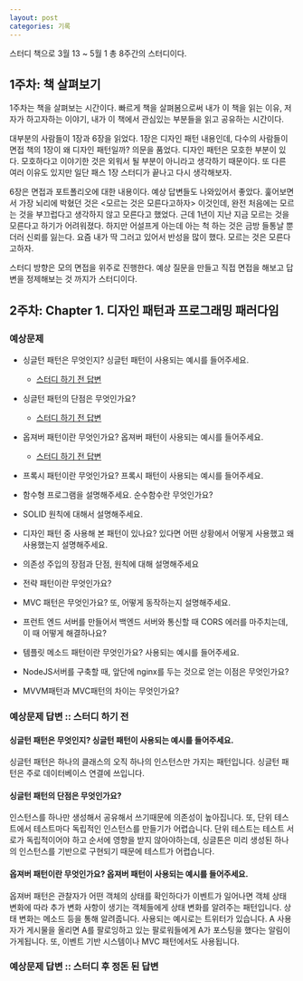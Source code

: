```yaml
---
layout: post
categories: 기록
---
```


스터디 책으로 3월 13 ~ 5월 1 총 8주간의 스터디이다. 

## 1주차: 책 살펴보기 

1주차는 책을 살펴보는 시간이다. 빠르게 책을 살펴봄으로써 내가 이 책을 읽는 이유, 저자가 하고자하는 이야기, 내가 이 책에서 관심있는 부분들을 읽고 공유하는 시간이다. 

대부분의 사람들이 1장과 6장을 읽었다. 1장은 디자인 패턴 내용인데, 다수의 사람들이 면접 책의 1장이 왜 디자인 패턴일까? 의문을 품었다. 디자인 패턴은 모호한 부분이 있다. 모호하다고 이야기한 것은 외워서 될 부분이 아니라고 생각하기 때문이다. 또 다른 여러 이유도 있지만 일단 패스 1장 스터디가 끝나고 다시 생각해보자. 

6장은 면접과 포트폴리오에 대한 내용이다. 예상 답변들도 나와있어서 좋았다. 훑어보면서 가장 뇌리에 박혔던 것은 <모르는 것은 모른다고하자> 이것인데, 완전 처음에는 모르는 것을 부끄럽다고 생각하지 않고 모른다고 했었다. 근데 1년이 지난 지금 모르는 것을 모른다고 하기가 어려워졌다. 하지만 어설프게 아는데 아는 척 하는 것은 금방 들통날 뿐더러 신뢰를 잃는다. 요즘 내가 딱 그러고 있어서 반성을 많이 했다. 모르는 것은 모른다고하자. 

스터디 방향은 모의 면접을 위주로 진행한다. 예상 질문을 만들고 직접 면접을 해보고 답변을 정제해보는 것 까지가 스터디이다. 

## 2주차: Chapter 1. 디자인 패턴과 프로그래밍 패러다임 

### 예상문제 

- 싱글턴 패턴은 무엇인지? 싱글턴 패턴이 사용되는 예시를 들어주세요. 
    - [스터디 하기 전 답변](#싱글턴-패턴은-무엇인지-싱글턴-패턴이-사용되는-예시를-들어주세요) 
   
- 싱글턴 패턴의 단점은 무엇인가요? 
    - [스터디 하기 전 답변](#싱글턴-패턴의-단점은-무엇인가요)

- 옵져버 패턴이란 무엇인가요? 옵져버 패턴이 사용되는 예시를 들어주세요.
    - [스터디 하기 전 답변](#옵져버-패턴이란-무엇인가요-옵져버-패턴이-사용되는-예시를-들어주세요)

- 프록시 패턴이란 무엇인가요? 프록시 패턴이 사용되는 예시를 들어주세요. 

- 함수형 프로그램을 설명해주세요. 순수함수란 무엇인가요? 

- SOLID 원칙에 대해서 설명해주세요. 

- 디자인 패턴 중 사용해 본 패턴이 있나요? 있다면 어떤 상황에서 어떻게 사용했고 왜 사용했는지 설명해주세요. 

- 의존성 주입의 장점과 단점, 원칙에 대해 설명해주세요

- 전략 패턴이란 무엇인가요? 

- MVC 패턴은 무엇인가요? 또, 어떻게 동작하는지 설명해주세요. 

- 프런트 엔드 서버를 만들어서 백엔드 서버와 통신할 때 CORS 에러를 마주치는데, 이 때 어떻게 해결하나요? 

- 템플릿 메소드 패턴이란 무엇인가요? 사용되는 예시를 들어주세요. 

- NodeJS서버를 구축할 때, 앞단에 nginx를 두는 것으로 얻는 이점은 무엇인가요? 

- MVVM패턴과 MVC패턴의 차이는 무엇인가요? 

### 예상문제 답변 :: 스터디 하기 전 

#### 싱글턴 패턴은 무엇인지? 싱글턴 패턴이 사용되는 예시를 들어주세요.
싱글턴 패턴은 하나의 클래스의 오직 하나의 인스턴스만 가지는 패턴입니다. 
싱글턴 패턴은 주로 데이터베이스 연결에 쓰입니다. 

#### 싱글턴 패턴의 단점은 무엇인가요? 
인스턴스를 하나만 생성해서 공유해서 쓰기때문에 의존성이 높아집니다. 또, 단위 테스트에서 테스트마다 독립적인 인스턴스를 만들기가 어렵습니다. 
단위 테스트는 테스트 서로가 독립적이어야 하고 순서에 영향을 받지 않아야하는데, 싱글톤은 미리 생성된 하나의 인스턴스를 기반으로 구현되기 때문에 테스트가 어렵습니다. 

#### 옵져버 패턴이란 무엇인가요? 옵져버 패턴이 사용되는 예시를 들어주세요.
옵져버 패턴은 관찰자가 어떤 객체의 상태를 확인하다가 이벤트가 일어나면 객체 상태 변화에 따라 추가 변화 사항이 생기는 객체들에게 상태 변화를 알려주는 패턴입니다. 상태 변화는 메소드 등을 통해 알려줍니다. 사용되는 예시로는 트위터가 있습니다. A 사용자가 게시물을 올리면 A를 팔로잉하고 있는 팔로워들에게 A가 포스팅을 했다는 알림이 가게됩니다. 또, 이벤트 기반 시스템이나 MVC 패턴에서도 사용됩니다. 

### 예상문제 답변 :: 스터디 후 정돈 된 답변 
